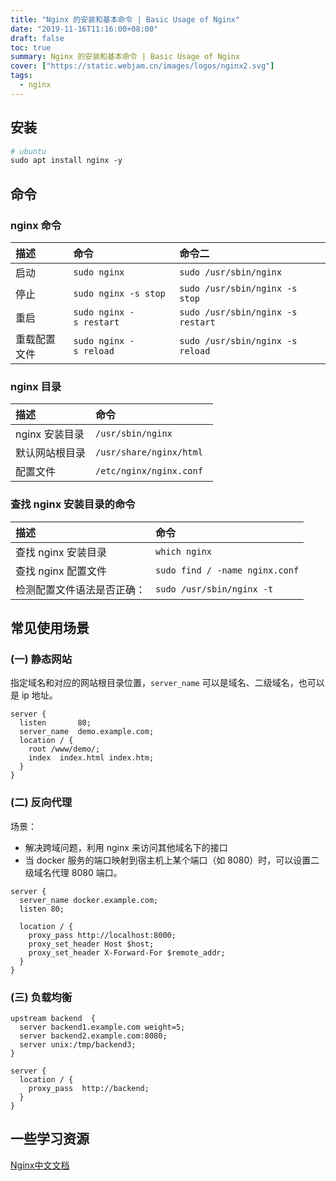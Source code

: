 ```yaml
---
title: "Nginx 的安装和基本命令 | Basic Usage of Nginx"
date: "2019-11-16T11:16:00+08:00"
draft: false 
toc: true
summary: Nginx 的安装和基本命令 | Basic Usage of Nginx
cover: ["https://static.webjam.cn/images/logos/nginx2.svg"]
tags:
  - nginx
---
```



## 安装

```bash
# ubuntu
sudo apt install nginx -y
```

## 命令
### nginx 命令

| 描述 | 命令 | 命令二 |
| :--- | :--- | :--- | 
| 启动 | `sudo nginx` | `sudo /usr/sbin/nginx` |
| 停止 | `sudo nginx -s stop` | `sudo /usr/sbin/nginx -s stop` |
| 重启 | `sudo nginx -s restart` | `sudo /usr/sbin/nginx -s restart` |
| 重载配置文件 | `sudo nginx -s reload` | `sudo /usr/sbin/nginx -s reload` |


### nginx 目录

| 描述 | 命令 |
| :--- | :--- |
| nginx 安装目录 | `/usr/sbin/nginx` |
| 默认网站根目录 | `/usr/share/nginx/html` |
| 配置文件 | `/etc/nginx/nginx.conf ` |

### 查找 nginx 安装目录的命令

| 描述 | 命令 |
| :--- | :--- |
| 查找 nginx 安装目录 | `which nginx` |
| 查找 nginx 配置文件 | `sudo find / -name nginx.conf` |
| 检测配置文件语法是否正确： | `sudo /usr/sbin/nginx -t` |


## 常见使用场景

### (一) 静态网站

指定域名和对应的网站根目录位置，`server_name` 可以是域名、二级域名，也可以是 ip 地址。

```
server {
  listen       80;
  server_name  demo.example.com;
  location / {
    root /www/demo/;
    index  index.html index.htm;
  }
}
```


### (二) 反向代理

场景：

+ 解决跨域问题，利用 nginx 来访问其他域名下的接口
+ 当 docker 服务的端口映射到宿主机上某个端口（如 8080）时，可以设置二级域名代理 8080 端口。

```
server {
  server_name docker.example.com;
  listen 80;
 
  location / {
    proxy_pass http://localhost:8000;
    proxy_set_header Host $host;
    proxy_set_header X-Forward-For $remote_addr;
  }
}
```

### (三) 负载均衡

```
upstream backend  {
  server backend1.example.com weight=5;
  server backend2.example.com:8080;
  server unix:/tmp/backend3;
}
 
server {
  location / {
    proxy_pass  http://backend;
  }
}
```


## 一些学习资源

[Nginx中文文档](http://www.nginx.cn/doc/)
